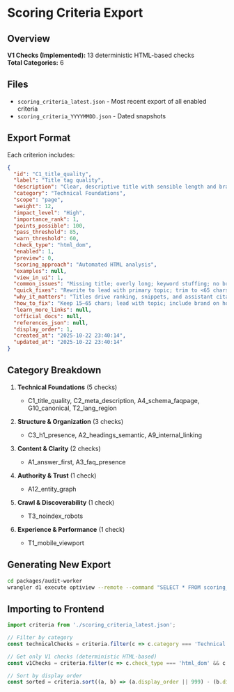 # Scoring Criteria Export

## Overview

**V1 Checks (Implemented):** 13 deterministic HTML-based checks  
**Total Categories:** 6

## Files

- `scoring_criteria_latest.json` - Most recent export of all enabled criteria
- `scoring_criteria_YYYYMMDD.json` - Dated snapshots

## Export Format

Each criterion includes:

```json
{
  "id": "C1_title_quality",
  "label": "Title tag quality",
  "description": "Clear, descriptive title with sensible length and brand signal.",
  "category": "Technical Foundations",
  "scope": "page",
  "weight": 12,
  "impact_level": "High",
  "importance_rank": 1,
  "points_possible": 100,
  "pass_threshold": 85,
  "warn_threshold": 60,
  "check_type": "html_dom",
  "enabled": 1,
  "preview": 0,
  "scoring_approach": "Automated HTML analysis",
  "examples": null,
  "view_in_ui": 1,
  "common_issues": "Missing title; overly long; keyword stuffing; no brand on home.",
  "quick_fixes": "Rewrite to lead with primary topic; trim to <65 chars.",
  "why_it_matters": "Titles drive ranking, snippets, and assistant citations.",
  "how_to_fix": "Keep 15–65 chars; lead with topic; include brand on homepage.",
  "learn_more_links": null,
  "official_docs": null,
  "references_json": null,
  "display_order": 1,
  "created_at": "2025-10-22 23:40:14",
  "updated_at": "2025-10-22 23:40:14"
}
```

## Category Breakdown

1. **Technical Foundations** (5 checks)
   - C1_title_quality, C2_meta_description, A4_schema_faqpage, G10_canonical, T2_lang_region

2. **Structure & Organization** (3 checks)
   - C3_h1_presence, A2_headings_semantic, A9_internal_linking

3. **Content & Clarity** (2 checks)
   - A1_answer_first, A3_faq_presence

4. **Authority & Trust** (1 check)
   - A12_entity_graph

5. **Crawl & Discoverability** (1 check)
   - T3_noindex_robots

6. **Experience & Performance** (1 check)
   - T1_mobile_viewport

## Generating New Export

```bash
cd packages/audit-worker
wrangler d1 execute optiview --remote --command "SELECT * FROM scoring_criteria WHERE enabled = 1 ORDER BY category, display_order NULLS LAST, id" --json | jq '.[0].results' > exports/scoring_criteria_latest.json
```

## Importing to Frontend

```typescript
import criteria from './scoring_criteria_latest.json';

// Filter by category
const technicalChecks = criteria.filter(c => c.category === 'Technical Foundations');

// Get only V1 checks (deterministic HTML-based)
const v1Checks = criteria.filter(c => c.check_type === 'html_dom' && c.id.includes('_'));

// Sort by display order
const sorted = criteria.sort((a, b) => (a.display_order || 999) - (b.display_order || 999));
```

